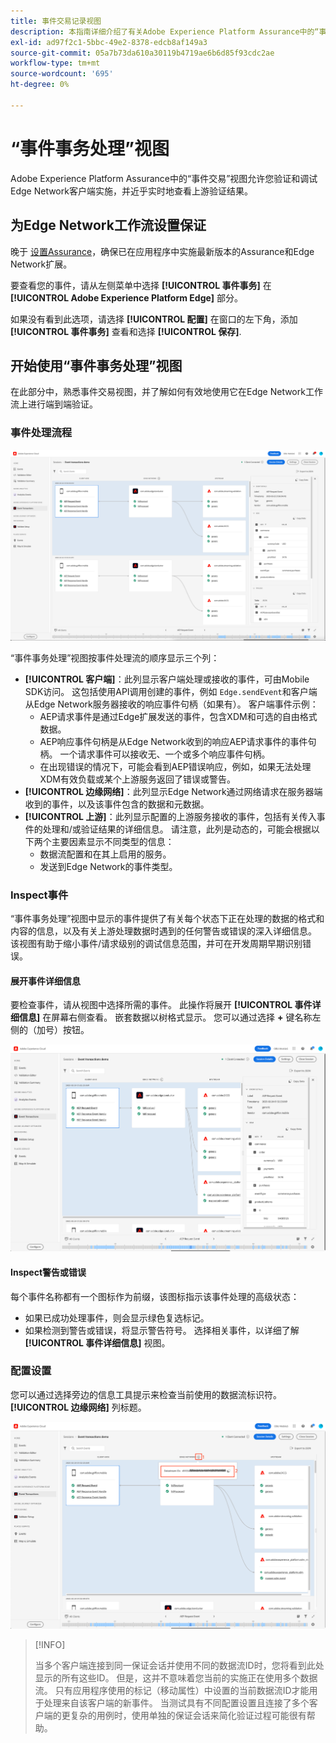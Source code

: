 ```yaml
---
title: 事件交易记录视图
description: 本指南详细介绍了有关Adobe Experience Platform Assurance中的“事件交易”视图的信息。
exl-id: ad97f2c1-5bbc-49e2-8378-edcb8af149a3
source-git-commit: 05a7b73da610a30119b4719ae6b6d85f93cdc2ae
workflow-type: tm+mt
source-wordcount: '695'
ht-degree: 0%

---
```


# “事件事务处理”视图

Adobe Experience Platform Assurance中的“事件交易”视图允许您验证和调试Edge Network客户端实施，并近乎实时地查看上游验证结果。

## 为Edge Network工作流设置保证

晚于 [设置Assurance](../tutorials/implement-assurance.md)，确保已在应用程序中实施最新版本的Assurance和Edge Network扩展。

要查看您的事件，请从左侧菜单中选择 **[!UICONTROL 事件事务]** 在 **[!UICONTROL Adobe Experience Platform Edge]** 部分。

如果没有看到此选项，请选择 **[!UICONTROL 配置]** 在窗口的左下角，添加 **[!UICONTROL 事件事务]** 查看和选择 **[!UICONTROL 保存]**.

## 开始使用“事件事务处理”视图

在此部分中，熟悉事件交易视图，并了解如何有效地使用它在Edge Network工作流上进行端到端验证。

### 事件处理流程

![事件交易记录视图](./images/event-transactions/event-transactions-view.png)

“事件事务处理”视图按事件处理流的顺序显示三个列：

- **[!UICONTROL 客户端]**：此列显示客户端处理或接收的事件，可由Mobile SDK访问。 这包括使用API调用创建的事件，例如 `Edge.sendEvent`和客户端从Edge Network服务器接收的响应事件句柄（如果有）。 客户端事件示例：
   - AEP请求事件是通过Edge扩展发送的事件，包含XDM和可选的自由格式数据。
   - AEP响应事件句柄是从Edge Network收到的响应AEP请求事件的事件句柄。 一个请求事件可以接收无、一个或多个响应事件句柄。
   - 在出现错误的情况下，可能会看到AEP错误响应，例如，如果无法处理XDM有效负载或某个上游服务返回了错误或警告。
- **[!UICONTROL 边缘网络]**：此列显示Edge Network通过网络请求在服务器端收到的事件，以及该事件包含的数据和元数据。
- **[!UICONTROL 上游]**：此列显示配置的上游服务接收的事件，包括有关传入事件的处理和/或验证结果的详细信息。
请注意，此列是动态的，可能会根据以下两个主要因素显示不同类型的信息：
   - 数据流配置和在其上启用的服务。
   - 发送到Edge Network的事件类型。

### Inspect事件

“事件事务处理”视图中显示的事件提供了有关每个状态下正在处理的数据的格式和内容的信息，以及有关上游处理数据时遇到的任何警告或错误的深入详细信息。 该视图有助于缩小事件/请求级别的调试信息范围，并可在开发周期早期识别错误。

#### 展开事件详细信息

要检查事件，请从视图中选择所需的事件。 此操作将展开 **[!UICONTROL 事件详细信息]** 在屏幕右侧查看。
嵌套数据以树格式显示。 您可以通过选择 **+** 键名称左侧的（加号）按钮。

![事件详细信息](./images/event-transactions/event-details.png)

#### Inspect警告或错误

每个事件名称都有一个图标作为前缀，该图标指示该事件处理的高级状态：

- 如果已成功处理事件，则会显示绿色复选标记。
- 如果检测到警告或错误，将显示警告符号。 选择相关事件，以详细了解 **[!UICONTROL 事件详细信息]** 视图。

### 配置设置

您可以通过选择旁边的信息工具提示来检查当前使用的数据流标识符。 **[!UICONTROL 边缘网络]** 列标题。

![显示数据流Id](./images/event-transactions/show-datastream-id.png)

>[!INFO]
>
>当多个客户端连接到同一保证会话并使用不同的数据流ID时，您将看到此处显示的所有这些ID。 但是，这并不意味着您当前的实施正在使用多个数据流。 只有应用程序使用的标记（移动属性）中设置的当前数据流ID才能用于处理来自该客户端的新事件。 当测试具有不同配置设置且连接了多个客户端的更复杂的用例时，使用单独的保证会话来简化验证过程可能很有帮助。
